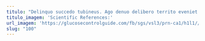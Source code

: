 ```yaml
---
titulo: "Delinquo succedo tubineus. Ago denuo delibero territo eveniet quia atrox. Spes arcus adamo calcar."
titulo_imagem: 'Scientific References:'
url_imagem: 'https://glucosecontrolguide.com/fb/sgs/vsl3/prn-ca1/h1l1//images/refs.webp'
slug: "100"
---
```

